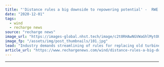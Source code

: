 ```yaml
---
title: "'Distance rules a big downside to repowering potential' -  RWE Renewables' Dotzenrath"
date: "2020-12-01"
tags: 
  - wind
  - recharge news
source: "recharge news"
image_url: "https://images-global.nhst.tech/image/c2t0RHAwNGVWaGhlMytOUTRRMThyQWJBUEdCdmh4b1l5dlU4cDZKYmRxYz0=/nhst/binary/d93f5c188eda55201ba45d1b62552a1a"
image_fp: "/assets/img/post_thumbnails/101.jpg"
lead: "Industry demands streamlining of rules for replacing old turbines with new models on operating projects"
article_url: "https://www.rechargenews.com/wind/distance-rules-a-big-downside-to-repowering-potential-rwe-renewables-dotzenrath/2-1-922226"
---
```


---
